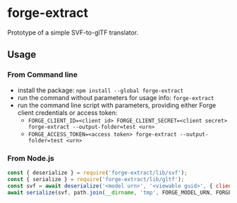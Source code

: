 # forge-extract

Prototype of a simple SVF-to-glTF translator.

## Usage

### From Command line

- install the package: `npm install --global forge-extract`
- run the command without parameters for usage info: `forge-extract`
- run the command line script with parameters, providing either Forge client credentials or access token:
    - `FORGE_CLIENT_ID=<client id> FORGE_CLIENT_SECRET=<client secret> forge-extract --output-folder=test <urn>`
    - `FORGE_ACCESS_TOKEN=<access token> forge-extract --output-folder=test <urn>`

### From Node.js

```js
const { deserialize } = require('forge-extract/lib/svf');
const { serialize } = require('forge-extract/lib/gltf');
const svf = await deserialize('<model urn>', '<viewable guid>', { client_id: '<client id>', client_secret: '<client secret>' });
await serialize(svf, path.join(__dirname, 'tmp', FORGE_MODEL_URN, FORGE_VIEWABLE_GUID));
```
